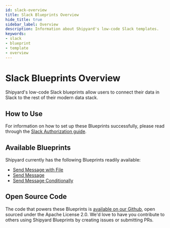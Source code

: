 ```yaml
---
id: slack-overview
title: Slack Blueprints Overview
hide_title: true
sidebar_label: Overview
description: Information about Shipyard's low-code Slack templates.
keywords:
- slack
- blueprint
- template
- overview
---
```


# Slack Blueprints Overview

Shipyard's low-code Slack blueprints allow users to connect their data in Slack to the rest of their modern data stack.


## How to Use
For information on how to set up these Blueprints successfully, please read through the [Slack Authorization guide](slack-authorization.md).


## Available Blueprints
Shipyard currently has the following Blueprints readily available:

- [Send Message with File](slack-send-message-with-file.md)
- [Send Message](slack-send-message.md)
- [Send Message Conditionally](slack-send-message-conditionally.md)

## Open Source Code
The code that powers these Blueprints is [available on our Github](https://github.com/shipyardapp/shipyard-blueprints/tree/main/shipyard_blueprints/None), open sourced under the Apache License 2.0. We'd love to have you contribute to others using Shipyard Blueprints by creating issues or submitting PRs.